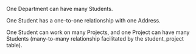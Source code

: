 One Department can have many Students.​

One Student has a one-to-one relationship with one Address.​

One Student can work on many Projects, and one Project can have many Students (many-to-many relationship facilitated by the student_project table).​
